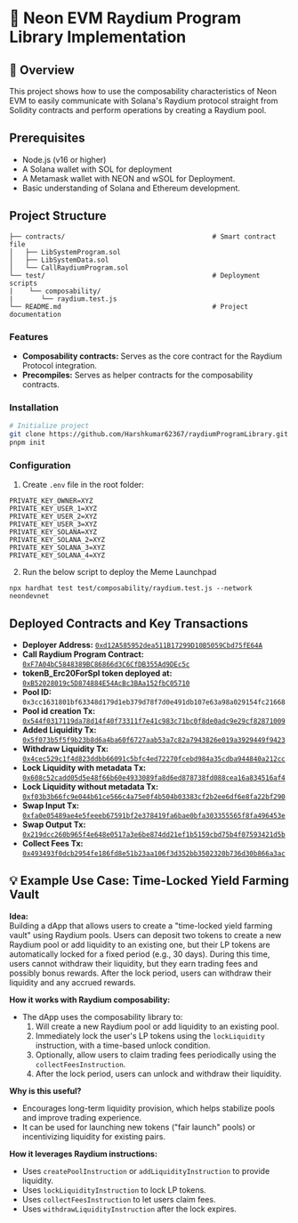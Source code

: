 # 🚀 Neon EVM Raydium Program Library Implementation

## 📝 Overview

This project shows how to use the composability characteristics of Neon EVM to easily communicate with Solana's Raydium protocol straight from Solidity contracts and perform operations by creating a Raydium pool.

## Prerequisites

- Node.js (v16 or higher)
- A Solana wallet with SOL for deployment
- A Metamask wallet with NEON and wSOL for Deployment.
- Basic understanding of Solana and Ethereum development.

## Project Structure

```
├── contracts/                                     # Smart contract file
│   ├── LibSystemProgram.sol
│   ├── LibSystemData.sol
│   └── CallRaydiumProgram.sol
└── test/                                          # Deployment scripts
|    └── composability/
|       └── raydium.test.js
└── README.md                                      # Project documentation
```

### Features

- **Composability contracts:** Serves as the core contract for the Raydium Protocol integration.
- **Precompiles:** Serves as helper contracts for the composability contracts.

### Installation

```bash
# Initialize project
git clone https://github.com/Harshkumar62367/raydiumProgramLibrary.git
pnpm init
```

### Configuration

1. Create `.env` file in the root folder:

```env
PRIVATE_KEY_OWNER=XYZ
PRIVATE_KEY_USER_1=XYZ
PRIVATE_KEY_USER_2=XYZ
PRIVATE_KEY_USER_3=XYZ
PRIVATE_KEY_SOLANA=XYZ
PRIVATE_KEY_SOLANA_2=XYZ
PRIVATE_KEY_SOLANA_3=XYZ
PRIVATE_KEY_SOLANA_4=XYZ
```

2. Run the below script to deploy the Meme Launchpad

```
npx hardhat test test/composability/raydium.test.js --network neondevnet
```

## Deployed Contracts and Key Transactions

- **Deployer Address:** [`0xd12A585952dea511B17299D10B5059Cbd75fE64A`](https://neon-devnet.blockscout.com/address/0xd12A585952dea511B17299D10B5059Cbd75fE64A)
- **Call Raydium Program Contract:** [`0xF7A04bC5848389BC86866d3C6CfDB355Ad9DEc5c`](https://neon-devnet.blockscout.com/address/0xF7A04bC5848389BC86866d3C6CfDB355Ad9DEc5c)
- **tokenB_Erc20ForSpl token deployed at:** [`0xB52028019c5D874884E54AcBc3BAa152fbC05710`](https://neon-devnet.blockscout.com/address/0xB52028019c5D874884E54AcBc3BAa152fbC05710)
- **Pool ID:** `0x3cc1631801bf63348d179d1eb379d78f7d0e491db107e63a98a029154fc21668`
- **Pool id creation Tx:** [`0x544f0317119da78d14f40f73311f7e41c983c71bc0f8de0adc9e29cf82871009`](https://neon-devnet.blockscout.com/tx/0x544f0317119da78d14f40f73311f7e41c983c71bc0f8de0adc9e29cf82871009)
- **Added Liquidity Tx:** [`0x5f073b5f5f9b23b8d6a4ba60f6727aab53a7c82a7943826e019a3929449f9423`](https://neon-devnet.blockscout.com/tx/0x5f073b5f5f9b23b8d6a4ba60f6727aab53a7c82a7943826e019a3929449f9423)
- **Withdraw Liquidity Tx:** [`0x4cec529c1f4d823ddbb66091c5bfc4ed72270fcebd984a35cdba944840a212cc`](https://neon-devnet.blockscout.com/tx/0x4cec529c1f4d823ddbb66091c5bfc4ed72270fcebd984a35cdba944840a212cc)
- **Lock Liquidity with metadata Tx:** [`0x608c52cadd05d5e48f66b60e4933089fa8d6ed878738fd088cea16a834516af4`](https://neon-devnet.blockscout.com/tx/0x608c52cadd05d5e48f66b60e4933089fa8d6ed878738fd088cea16a834516af4)
- **Lock Liquidity without metadata Tx:** [`0xf03b3b66fc9e044b61ce566c4a75e0f4b504b03383cf2b2ee6df6e8fa22bf290`](https://neon-devnet.blockscout.com/tx/0xf03b3b66fc9e044b61ce566c4a75e0f4b504b03383cf2b2ee6df6e8fa22bf290)
- **Swap Input Tx:** [`0xfa0e05489ae4e5feeeb67591bf2e378419fa6bae0bfa303355565f8fa496453e`](https://neon-devnet.blockscout.com/tx/0xfa0e05489ae4e5feeeb67591bf2e378419fa6bae0bfa303355565f8fa496453e)
- **Swap Output Tx:** [`0x219dcc260b965f4e648e0517a3e6be874dd21ef1b5159cbd75b4f07593421d5b`](https://neon-devnet.blockscout.com/tx/0x219dcc260b965f4e648e0517a3e6be874dd21ef1b5159cbd75b4f07593421d5b)
- **Collect Fees Tx:** [`0x493493f0dcb2954fe186fd8e51b23aa106f3d352bb3502320b736d30b866a3ac`](https://neon-devnet.blockscout.com/tx/0x493493f0dcb2954fe186fd8e51b23aa106f3d352bb3502320b736d30b866a3ac)

## 💡 Example Use Case: Time-Locked Yield Farming Vault

**Idea:**  
Building a dApp that allows users to create a "time-locked yield farming vault" using Raydium pools. Users can deposit two tokens to create a new Raydium pool or add liquidity to an existing one, but their LP tokens are automatically locked for a fixed period (e.g., 30 days). During this time, users cannot withdraw their liquidity, but they earn trading fees and possibly bonus rewards. After the lock period, users can withdraw their liquidity and any accrued rewards.

**How it works with Raydium composability:**

- The dApp uses the composability library to:
  1. Will create a new Raydium pool or add liquidity to an existing pool.
  2. Immediately lock the user's LP tokens using the `lockLiquidity` instruction, with a time-based unlock condition.
  3. Optionally, allow users to claim trading fees periodically using the `collectFeesInstruction`.
  4. After the lock period, users can unlock and withdraw their liquidity.

**Why is this useful?**

- Encourages long-term liquidity provision, which helps stabilize pools and improve trading experience.
- It can be used for launching new tokens ("fair launch" pools) or incentivizing liquidity for existing pairs.

**How it leverages Raydium instructions:**

- Uses `createPoolInstruction` or `addLiquidityInstruction` to provide liquidity.
- Uses `lockLiquidityInstruction` to lock LP tokens.
- Uses `collectFeesInstruction` to let users claim fees.
- Uses `withdrawLiquidityInstruction` after the lock expires.
